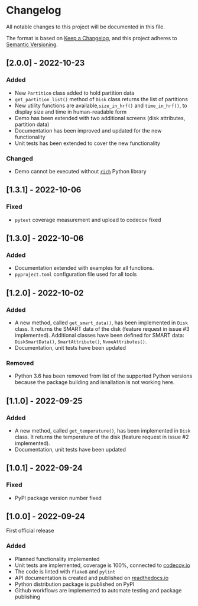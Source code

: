 # Changelog

All notable changes to this project will be documented in this file.

The format is based on [Keep a Changelog](https://keepachangelog.com/en/1.0.0/),
and this project adheres to [Semantic Versioning](https://semver.org/spec/v2.0.0.html).


## [2.0.0] - 2022-10-23

### Added
- New `Partition` class added to hold partition data
- `get_partition_list()` method of `Disk` class returns the list of partitions
- New utility functions are available,`size_in_hrf()` and `time_in_hrf()`, to display size and time in human-readable
  form
- Demo has been extended with two additional screens (disk attributes, partition data)
- Documentation has been improved and updated for the new functionality
- Unit tests has been extended to cover the new functionality

### Changed
- Demo cannot be executed without [`rich`](https://pypi.org/project/rich/) Python library


## [1.3.1] - 2022-10-06

### Fixed
- `pytest` coverage measurement and upload to codecov fixed


## [1.3.0] - 2022-10-06

### Added
- Documentation extended with examples for all functions.
- `pyproject.toml` configuration file used for all tools

## [1.2.0] - 2022-10-02

### Added
- A new method, called `get_smart_data()`, has been implemented in `Disk` class. It returns the SMART data of the
  disk (feature request in issue #3 implemented). Additional classes have been defined for SMART data:
  `DiskSmartData()`, `SmartAttribute()`, `NvmeAttributes()`.
- Documentation, unit tests have been updated
### Removed
- Python 3.6 has been removed from list of the supported Python versions because the package building and isnallation
  is not working here.

## [1.1.0] - 2022-09-25

### Added
- A new method, called `get_temperature()`, has been implemented in `Disk` class. It returns the temperature of the
  disk (feature request in issue #2 implemented).
- Documentation, unit tests have been updated

## [1.0.1] - 2022-09-24

### Fixed
- PyPI package version number fixed

## [1.0.0] - 2022-09-24
First official release

### Added
- Planned functionality implemented
- Unit tests are implemented, coverage is 100%, connected to [codecov.io](https://codecov.io)
- The code is linted with `flake8` and `pylint` 
- API documentation is created and published on [readthedocs.io](https://readthedocs.io)
- Python distribution package is published on PyPI
- Github workflows are implemented to automate testing and package publishing

